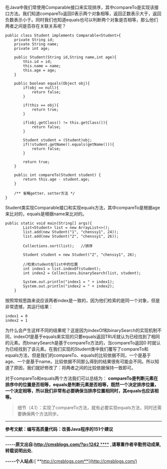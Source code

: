 在Java中我们常使用Comparable接口来实现排序，其中compareTo是实现该接口方法。我们知道compareTo返回0表示两个对象相等，返回正数表示大于，返回负数表示小于。同时我们也知道equals也可以判断两个对象是否相等，那么他们两者之间是否存在关联关系呢？

    
    
    public class Student implements Comparable<Student>{
        private String id;
        private String name;
        private int age;
        
        public Student(String id,String name,int age){
            this.id = id;
            this.name = name;
            this.age = age;
        }
    
        public boolean equals(Object obj){
            if(obj == null){
                return false;
            }
            
            if(this == obj){
                return true;
            }
            
            if(obj.getClass() != this.getClass()){
                return false;
            }
            
            Student student = (Student)obj;
            if(!student.getName().equals(getName())){
                return false;
            }
            
            return true;
        }
        
        public int compareTo(Student student) {
            return this.age - student.age;
        }
    
        /** 省略getter、setter方法 */
    }

Student类实现Comparable接口和实现equals方法，其中compareTo是根据age来比对的，equals是根据name来比对的。

    
    
    public static void main(String[] args){
            List<Student> list = new ArrayList<>();
            list.add(new Student("1", "chenssy1", 24));
            list.add(new Student("2", "chenssy1", 26));
            
            Collections.sort(list);   //排序
            
            Student student = new Student("2", "chenssy1", 26);
            
            //检索student在list中的位置
            int index1 = list.indexOf(student);
            int index2 = Collections.binarySearch(list, student);
            
            System.out.println("index1 = " + index1);
            System.out.println("index2 = " + index2);
        }

按照常规思路来说应该两者index是一致的，因为他们检索的是同一个对象，但是非常遗憾，其运行结果：

    
    
    index1 = 0
    index2 = 1

为什么会产生这样不同的结果呢？这是因为indexOf和binarySearch的实现机制不同，indexOf是基于equals来实现的只要equals返回TRUE就认为已经找到了相同的元素。而binarySearch是基于compareTo方法的，当compareTo返回0
时就认为已经找到了该元素。在我们实现的Student类中我们覆写了compareTo和equals方法，但是我们的compareTo、equals的比较依据不同，一个是基于age、一个是基于name。比较依据不同那么得到的结果很有可能会不同。所以知道了原因，我们就好修改了：将两者之间的比较依据保持一致即可。

对于compareTo和equals两个方法我们可以总结为：
**compareTo是判断元素在排序中的位置是否相等，equals是判断元素是否相等，既然一个决定排序位置，一个决定相等，所以我们非常有必要确保当排序位置相同时，其equals也应该相等。**

> 细节（4.1）：实现了compareTo方法，就有必要实现equals方法，同时还需要确保两个方法同步。

****

**参考文献：编写高质量代码：改善Java程序的151个建议**

* * *

**\-----原文出自:<http://cmsblogs.com/?p=1242>**[
****](http://cmsblogs.com/?p=1201) **,请尊重作者辛勤劳动成果,转载说明出处.**

**\-----个人站点:**[ **http://cmsblogs.com**](http://cmsblogs.com/)

